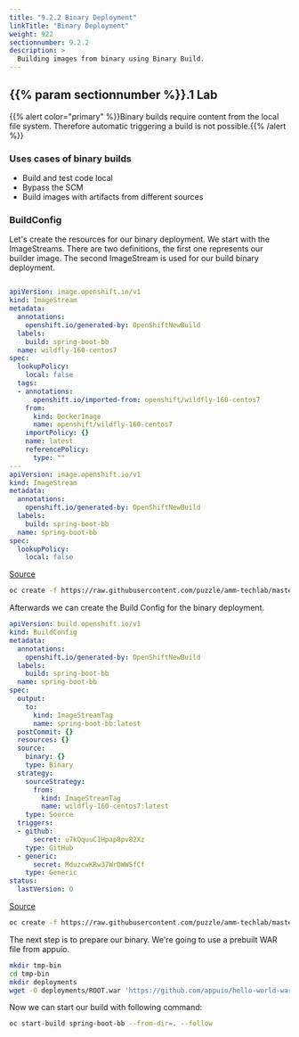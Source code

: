 ```yaml
---
title: "9.2.2 Binary Deployment"
linkTitle: "Binary Deployment"
weight: 922
sectionnumber: 9.2.2
description: >
  Building images from binary using Binary Build.
---
```



## {{% param sectionnumber %}}.1 Lab


<!-- ## TODO Lab

* [ ] DeploymentConfig, Service, Route auch noch via oc apply erstellen und dann entsprechend die App aufrufen
* [ ] Hinweis eigenes Build Image verwenden, falls in ext. privater Registry -> Proxy Einstellungen
 -->

{{% alert  color="primary" %}}Binary builds require content from the local file system. Therefore automatic triggering a build is not possible.{{% /alert %}}


### Uses cases of binary builds

* Build and test code local
* Bypass the SCM
* Build images with artifacts from different sources


### BuildConfig

Let's create the resources for our binary deployment. We start with the ImageStreams. There are two definitions, the first one represents our builder image. The second ImageStream is used for our build binary deployment.


```YAML

apiVersion: image.openshift.io/v1
kind: ImageStream
metadata:
  annotations:
    openshift.io/generated-by: OpenShiftNewBuild
  labels:
    build: spring-boot-bb
  name: wildfly-160-centos7
spec:
  lookupPolicy:
    local: false
  tags:
  - annotations:
      openshift.io/imported-from: openshift/wildfly-160-centos7
    from:
      kind: DockerImage
      name: openshift/wildfly-160-centos7
    importPolicy: {}
    name: latest
    referencePolicy:
      type: ""
---  
apiVersion: image.openshift.io/v1
kind: ImageStream
metadata:
  annotations:
    openshift.io/generated-by: OpenShiftNewBuild
  labels:
    build: spring-boot-bb
  name: spring-boot-bb
spec:
  lookupPolicy:
    local: false
```

[Source](https://raw.githubusercontent.com/puzzle/amm-techlab/master/content/en/docs/additional/build-types/binary/imageStreams.yaml)

```BASH
oc create -f https://raw.githubusercontent.com/puzzle/amm-techlab/master/content/en/docs/additional/build-types/binary/imageStreams.yaml
```

Afterwards we can create the Build Config for the binary deployment.

```YAML
apiVersion: build.openshift.io/v1
kind: BuildConfig
metadata:
  annotations:
    openshift.io/generated-by: OpenShiftNewBuild
  labels:
    build: spring-boot-bb
  name: spring-boot-bb
spec:
  output:
    to:
      kind: ImageStreamTag
      name: spring-boot-bb:latest
  postCommit: {}
  resources: {}
  source:
    binary: {}
    type: Binary
  strategy:
    sourceStrategy:
      from:
        kind: ImageStreamTag
        name: wildfly-160-centos7:latest
    type: Source
  triggers:
  - github:
      secret: u7kQquuC1Hpap8pv82Xz
    type: GitHub
  - generic:
      secret: MduzcwKRw37WrDWWSfCf
    type: Generic
status:
  lastVersion: 0
```


[Source](https://raw.githubusercontent.com/puzzle/amm-techlab/master/content/en/docs/additional/build-types/binary/buildConfig.yaml)

```BASH
oc create -f https://raw.githubusercontent.com/puzzle/amm-techlab/master/content/en/docs/additional/build-types/binary/buildConfig.yaml
```

The next step is to prepare our binary. We're going to use a prebuilt WAR file from appuio.

```BASH
mkdir tmp-bin
cd tmp-bin
mkdir deployments
wget -O deployments/ROOT.war 'https://github.com/appuio/hello-world-war/blob/master/repo/ch/appuio/hello-world-war/1.0.0/hello-world-war-1.0.0.war?raw=true'
```

Now we can start our build with following command:

```BASH
oc start-build spring-boot-bb --from-dir=. --follow
```
